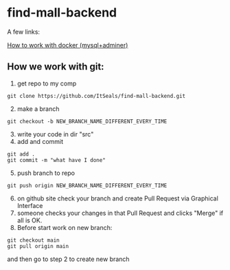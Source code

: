 # find-mall-backend

A few links:

[How to work with docker (mysql+adminer)](.docker/README.md)

## How we work with git:
1. get repo to my comp
```
git clone https://github.com/ItSeals/find-mall-backend.git
```
2. make a branch
```
git checkout -b NEW_BRANCH_NAME_DIFFERENT_EVERY_TIME
```
3. write your code in dir "src"
4. add and commit
```
git add .
git commit -m "what have I done"
```
5. push branch to repo
```
git push origin NEW_BRANCH_NAME_DIFFERENT_EVERY_TIME
```
6. on github site check your branch and create Pull Request via Graphical
   Interface
7. someone checks your changes in that Pull Request and clicks "Merge" if all is OK.
8. Before start work on new branch:
```
git checkout main
git pull origin main
```
and then go to step 2 to create new branch
